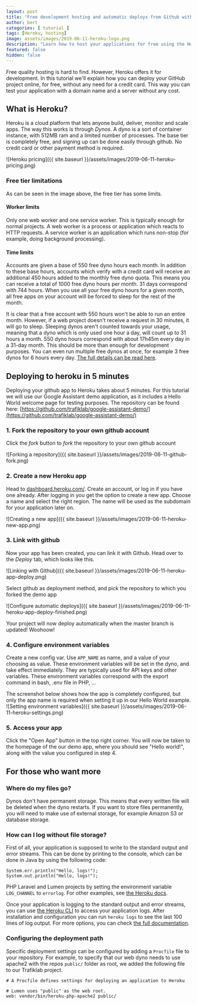 ```yaml
---
layout: post
title: "Free development hosting and automatic deploys from Github with Heroku"
author: bert
categories: [ tutorial ]
tags: [Heroku, hosting]
image: assets/images/2019-06-11-heroku-logo.png
description: "Learn how to host your applications for free using the Heroku free tier. Deploy automaticly when you push to github."
featured: false
hidden: false
---
```

Free quality hosting is hard to find. However, Heroku offers it for development. In this tutorial we'll explain
 how you can deploy your GitHub project online, for free, without any need for a credit card. This way you can test your application with
 a domain name and a server without any cost.
 
## What is Heroku?
Heroku is a cloud platform that lets anyone build, deliver, monitor and scale apps. The way this works is through _Dynos_. 
A dyno is a sort of container instance, with 512MB ram and a limited number of processes. The base tier is completely free,
and signing up can be done easily through github. No credit card or other payment method is required.  

![Heroku pricing]({{ site.baseurl }}/assets/images/2019-06-11-heroku-pricing.png)

### Free tier limitations
As can be seen in the image above, the free tier has some limits.

#### Worker limits
Only one web worker and one service worker. This is typically enough for normal projects. A web worker is a process or application which
reacts to HTTP requests. A service worker is an application which runs non-stop (for example, doing background processing).

#### Time limits
Accounts are given a base of 550 free dyno hours each month. In addition to these base hours, 
accounts which verify with a credit card will receive an additional 450 hours added to the monthly free dyno quota. 
This means you can receive a total of 1000 free dyno hours per month. 31 days correspond with 744 hours.
When you use all your free dyno hours for a given month, all free apps on your account will be forced to sleep for the 
rest of the month.
 
It is clear that a free account with 550 hours won't be able to run an entire month. However, if a web project doesn't
receive a request in 30 minutes, it will go to sleep. Sleeping dynos aren't counted towards your usage, meaning that a 
dyno which is only used one hour a day, will count up to 31 hours a month. 550 dyno hours correspond with about 
17h45m every day in a 31-day month. This should be more than enough for development purposes. You can even run multiple free dynos at once,
for example 3 free dynos for 6 hours every day. [The full details can be read here](https://devcenter.heroku.com/articles/free-dyno-hours).

## Deploying to heroku in 5 minutes
Deploying your github app to Heroku takes about 5 minutes. For this tutorial we will use our Google Assistant demo application, as it includes 
a Hello World welcome page for testing purposes. The repository can be found here: 
[https://github.com/trafiklab/google-assistant-demo/](https://github.com/trafiklab/google-assistant-demo/) 

### 1. Fork the repository to your own github account
Click the _fork_ button to _fork_ the repository to your own github account

![Forking a repository]({{ site.baseurl }}/assets/images/2019-06-11-github-fork.png)

### 2. Create a new Heroku app
Head to [dashboard.heroku.com/](https://dashboard.heroku.com/). Create an account, or log in if you have one already.
After logging in you get the option to create a new app. Choose a name and select the right region. 
The name will be used as the subdomain for your application later on.

![Creating a new app]({{ site.baseurl }}/assets/images/2019-06-11-heroku-new-app.png)

### 3. Link with github

Now your app has been created, you can link it with Github. Head over to the _Deploy_ tab, which looks like this.

![Linking with Github]({{ site.baseurl }}/assets/images/2019-06-11-heroku-app-deploy.png)

Select github as deployment method, and pick the repository to which you forked the demo app

![Configure automatic deploys]({{ site.baseurl }}/assets/images/2019-06-11-heroku-app-deploy-finished.png)

Your project will now deploy automatically when the master branch is updated! Woohoow!

### 4. Configure environment variables

Create a new config var. Use `APP_NAME` as name, and a value of your choosing as value. These environment variables will be set in the dyno,
and take effect immediately. They are typically used for API keys and other variables. These environment variables correspond with the export command in bash,
.env file in PHP, ...

The screenshot below shows how the app is completely configured, but only the app name is required when setting it up in our Hello World example.
![Setting environment variables]({{ site.baseurl }}/assets/images/2019-06-11-heroku-settings.png)

### 5. Access your app

Click the "Open App" button in the top right corner. You will now be taken to the homepage of the our demo app, where you should see
"Hello world!", along with the value you configured in step 4. 

## For those who want more

### Where do my files go?
Dynos don't have permanent storage. This means that every written file will be deleted when the dyno restarts. If you want to store
files permanently, you will need to make use of external storage, for example Amazon S3 or database storage.

### How can I log without file storage?
First of all, your application is supposed to write to the standard output and error streams. This can be done by printing 
to the console, which can be done in Java by using the following code: 
```
System.err.println("Hello, logs!");
System.out.println("Hello, logs!");
```
PHP Laravel and Lumen projects by setting the environment variable `LOG_CHANNEL` to `errorlog`. 
For other examples, see [the Heroku docs](https://devcenter.heroku.com/articles/logging#writing-to-your-log).

Once your application is logging to the standard output and error streams, you can use [the Heroku CLI](https://devcenter.heroku.com/articles/heroku-cli)
 to access your application logs. After installation and configuration you can run `heroku logs` to see the last 100 lines of log output.
For more options, you can check [the full documentation](https://devcenter.heroku.com/articles/logging#log-retrieval).
 
### Configuring the deployment path

Specific deployment settings can be configured by adding a `Procfile` file to your repository. For example, to specify that our web dyno 
needs to use apache2 with the repos `public/` folder as root, we added the following file to our Trafiklab project.

```
# A Procfile defines settings for deploying an application to Heroku

# Lumen uses "public" as the web root.
web: vendor/bin/heroku-php-apache2 public/
```